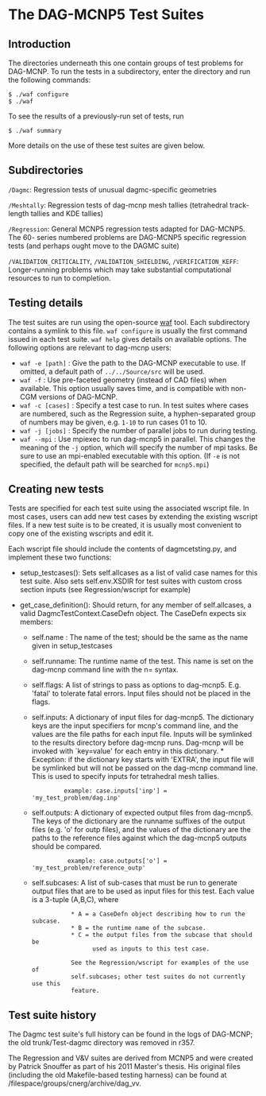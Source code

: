 # The DAG-MCNP5 Test Suites #

## Introduction ##

The directories underneath this one contain groups of test problems for
DAG-MCNP. To run the tests in a subdirectory, enter the directory and run the
following commands:

    $ ./waf configure
    $ ./waf

To see the results of a previously-run set of tests, run

    $ ./waf summary

More details on the use of these test suites are given below.

## Subdirectories ##

 `/Dagmc`: Regression tests of unusual dagmc-specific geometries

 `/Meshtally`: Regression tests of dag-mcnp mesh tallies (tetrahedral track-
    length tallies and KDE tallies)

 `/Regression`: General MCNP5 regression tests adapted for DAG-MCNP5. The 60-
    series numbered problems are DAG-MCNP5 specific regression tests (and
    perhaps ought move to the DAGMC suite)

 `/VALIDATION_CRITICALITY`, `/VALIDATION_SHIELDING`, `/VERIFICATION_KEFF`:
    Longer-running problems which may take substantial computational resources
    to run to completion.

## Testing details ##

The test suites are run using the open-source [waf] tool. Each subdirectory
contains a symlink to this file. `waf configure` is usually the first command
issued in each test suite. `waf help` gives details on available options. The
following options are relevant to dag-mcnp users:

* `waf -e [path]` : Give the path to the DAG-MCNP executable to use. If omitted,
    a default path of `../../Source/src` will be used.
* `waf -f` : Use pre-faceted geometry (instead of CAD files) when available.
    This option usually saves time, and is compatible with non-CGM versions of
    DAG-MCNP.
* `waf -c [cases]` : Specify a test case to run.  In test suites where cases are
    numbered, such as the Regression suite, a hyphen-separated group of numbers
    may be given, e.g. `1-10` to run cases 01 to 10.
* `waf -j [jobs]` : Specify the number of parallel jobs to run during testing.
* `waf --mpi` : Use mpiexec to run dag-mcnp5 in parallel.  This changes the
    meaning of the `-j` option, which will specify the number of mpi tasks. Be
    sure to use an mpi-enabled executable with this option. (If `-e` is not
    specified, the default path will be searched for `mcnp5.mpi`)

## Creating new tests ##

Tests are specified for each test suite using the associated wscript file.  In
most cases, users can add new test cases by extending the existing wscript
files.  If a new test suite is to be created, it is usually most convenient to
copy one of the existing wscripts and edit it.

Each wscript file should include the contents of dagmcetsting.py,
and implement these two functions:

* setup_testcases(): Sets self.allcases as a list of valid case names for this
                     test suite.  Also sets self.env.XSDIR for test suites with
                     custom cross section inputs (see Regression/wscript for
                     example)

* get_case_definition(): Should return, for any member of self.allcases,
                         a valid DagmcTestContext.CaseDefn object.  The
                         CaseDefn expects six members:
    * self.name : The name of the test; should be the same as the name given
                  in setup_testcases
    * self.runname: The runtime name of the test.  This name is set on the
                    dag-mcnp command line with the n=<runname> syntax.
    * self.flags: A list of strings to pass as options to dag-mcnp5.  E.g. 'fatal'
                  to tolerate fatal errors.  Input files should not be placed
                  in the flags.
    * self.inputs: A dictionary of input files for dag-mcnp5.  The dictionary
                   keys are the input specifiers for mcnp's command line, and
                   the values are the file paths for each input file.  Inputs
                   will be symlinked to the results directory before dag-mcnp
                   runs.  Dag-mcnp will be invoked with `key=value' for each
                   entry in this dictionary.
                       * Exception: if the dictionary key starts with 'EXTRA',
                         the input file will be symlinked but will not be
                         passed on the dag-mcnp command line.  This is used to
                         specify inputs for tetrahedral mesh tallies.

                   example: case.inputs['inp'] = 'my_test_problem/dag.inp'

    * self.outputs: A dictionary of expected output files from dag-mcnp5.  The
                    keys of the dictionary are the runname suffixes of the
                    output files (e.g. 'o' for outp files), and the values of
                    the dictionary are the paths to the reference files against
                    which the dag-mcnp5 outputs should be compared.

                    example: case.outputs['o'] = 'my_test_problem/reference_outp'

    * self.subcases: A list of sub-cases that must be run to generate output
                     files that are to be used as input files for this test.
                     Each value is a 3-tuple (A,B,C), where

                     * A = a CaseDefn object describing how to run the subcase.
                     * B = the runtime name of the subcase.
                     * C = the output files from the subcase that should be
                           used as inputs to this test case.

                     See the Regression/wscript for examples of the use of
                     self.subcases; other test suites do not currently use this
                     feature.


## Test suite history ##

The Dagmc test suite's full history can be found in the logs of DAG-MCNP;
the old trunk/Test-dagmc directory was removed in r357.

The Regression and V&V suites are derived from MCNP5 and were created by
Patrick Snouffer as part of his 2011 Master's thesis.  His original
files (including the old Makefile-based testing harness) can be found
at /filespace/groups/cnerg/archive/dag_vv.

[waf]: https://code.google.com/p/waf
